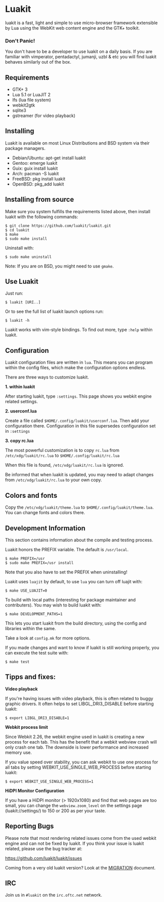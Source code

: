 # Luakit

luakit is a fast, light and simple to use micro-browser framework
extensible by Lua using the WebKit web content engine and the GTK+
toolkit.

### Don't Panic!

You don't have to be a developer to use luakit on a daily basis. If you
are familiar with vimperator, pentadactyl, jumanji, uzbl & etc you will
find luakit behaves similarly out of the box.


## Requirements

 * GTK+ 3
 * Lua 5.1 or LuaJIT 2
 * lfs (lua file system)
 * webkit2gtk
 * sqlite3
 * gstreamer (for video playback)


## Installing

Luakit is available on most Linux Distributions and BSD system via their
package managers.

 * Debian/Ubuntu: apt-get install luakit
 * Gentoo: emerge luakit
 * Guix: guix install luakit
 * Arch: pacman -S luakit
 * FreeBSD: pkg install luakit
 * OpenBSD: pkg\_add luakit


## Installing from source

Make sure you system fulfills the requirements listed above, then
install luakit with the following commands:

    $ git clone https://github.com/luakit/luakit.git
    $ cd luakit
    $ make
    $ sudo make install

Uninstall with:

    $ sudo make uninstall

Note: If you are on BSD, you might need to use `gmake`.

## Use Luakit

Just run:

    $ luakit [URI..]

Or to see the full list of luakit launch options run:

    $ luakit -h

Luakit works with vim-style bindings. To find out more, type `:help`
within luakit.


## Configuration

Luakit configuration files are written in `lua`. This means you can
program within the config files, which make the configuration options
endless.

There are three ways to customize luakit.

**1. within luakit**

After starting luakit, type `:settings`. This page shows you webkit
engine related settings.

**2. userconf.lua**

Create a file called `$HOME/.config/luakit/userconf.lua`. Then add
your configuration there. Configuration in this file supersedes
configuration set in `:settings`

**3. copy rc.lua**

The most powerful customization is to copy `rc.lua` from
`/etc/xdg/luakit/rc.lua` to `$HOME/.config/luakit/rc.lua`

When this file is found, `/etc/xdg/luakit/rc.lua` is ignored.

Be informed that when luakit is updated, you may need to adapt changes
from `/etc/xdg/luakit/rc.lua` to your own copy.


## Colors and fonts

Copy the `/etc/xdg/luakit/theme.lua` to
`$HOME/.config/luakit/theme.lua`. You can change fonts and colors there.


## Development Information

This section contains information about the compile and testing process.

Luakit honors the PREFIX variable. The default is `/usr/local`.

    $ make PREFIX=/usr
    $ sudo make PREFIX=/usr install

Note that you also have to set the PREFIX when uninstalling!

Luakit uses `luajit` by default, to use `lua` you can turn off luajit
with:

    $ make USE_LUAJIT=0

To build with local paths (interesting for package maintainer and
contributers). You may wish to build luakit with:

    $ make DEVELOPMENT_PATHS=1

This lets you start luakit from the build directory, using the config
and libraries within the same.

Take a look at `config.mk` for more options.

If you made changes and want to know if luakit is still working properly,
you can execute the test suite with:

    $ make test


## Tipps and fixes:

**Video playback**

If you're having issues with video playback, this is often related to
buggy graphic drivers. It often helps to set LIBGL\_DRI3\_DISABLE before
starting luakit:

    $ export LIBGL_DRI3_DISABLE=1

**Webkit process limit**

Since Webkit 2.26, the webkit engine used in luakit is creating a new
process for each tab. This has the benefit that a webkit webview crash
will only crash one tab. The downside is lower performance and increased
memory use.

If you value speed over stability, you can ask webkit to use one process
for all tabs by setting WEBKIT\_USE\_SINGLE\_WEB\_PROCESS before
starting luakit:

    $ export WEBKIT_USE_SINGLE_WEB_PROCESS=1

**HiDPI Monitor Configuration**

If you have a HiDPI monitor (> 1920x1080) and find that web pages are
too small, you can change the `webview.zoom_level` on the settings page
(luakit://settings/) to 150 or 200 as per your taste.


## Reporting Bugs

Please note that most rendering related issues come from the used webkit
engine and can not be fixed by luakit. If you think your issue is luakit
related, please use the bug tracker at:

  https://github.com/luakit/luakit/issues

Coming from a very old luakit version? Look at the
[MIGRATION](MIGRATE.md) document.


## IRC

Join us in `#luakit` on the `irc.oftc.net` network.

